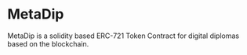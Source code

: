 # MetaDip
MetaDip is a solidity based ERC-721 Token Contract for digital diplomas based on the blockchain. 

